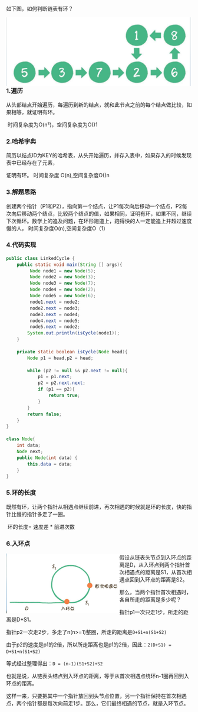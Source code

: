 如下图，如何判断链表有环？

<img src='../../pics/linked_cycle.png' width=500 align=left>

### 1.遍历

​	从头部结点开始遍历，每遍历到新的结点，就和此节点之前的每个结点做比较，如果相等，就证明有环。

​	时间复杂度为O(n²)，空间复杂度为O()1

### 2.哈希字典

​	简历以结点ID为KEY的哈希表，从头开始遍历，并存入表中，如果存入的时候发现表中已经存在了元素，

证明有环。
    时间复杂度 O(n),空间复杂度O()n

### 3.解题思路

​	创建两个指针（P1和P2），指向第一个结点，让P1每次向后移动一个结点，P2每次向后移动两个结点，比较两个结点的值，如果相同，证明有环，如果不同，继续下次循环。
​	数学上的追及问题，在环形跑道上，跑得快的人一定能追上并超过速度慢的人，
​	时间复杂度O(n),空间复杂度O（1）

### 4.代码实现

```java
public class LinkedCycle {
    public static void main(String [] args){
         Node node1 = new Node(5);
         Node node2 = new Node(3);
         Node node3 = new Node(7);
         Node node4 = new Node(2);
         Node node5 = new Node(6);
         node1.next = node2;
         node2.next = node3;
         node3.next = node4;
         node4.next = node5;
         node5.next = node2;
        System.out.println(isCycle(node1));
    }

    private static boolean isCycle(Node head){
        Node p1 = head,p2 = head;

        while (p2 != null && p2.next != null){
            p1 = p1.next;
            p2 = p2.next.next;
            if (p1 == p2){
                return true;
            }
        }
        return false;
    }
}

class Node{
    int data;
    Node next;
    public Node(int data) {
        this.data = data;
    }
}
```



### 5.环的长度

​	既然有环，让两个指针从相遇点继续前进，再次相遇的时候就是环的长度，快的指针比慢的指针多走了一圈。

​	环的长度= 速度差 * 前进次数



### 6.入环点

<img src="../../pics/linked_circle_entrance.png" style="zoom:30%;" align="left"/>

假设从链表头节点到入环点的距离是D，从入环点到两个指针首次相遇点的距离是S1，从首次相遇点回到入环点的距离是S2。

那么，当两个指针首次相遇时，各自所走的距离是多少呢？

指针p1一次只走1步，所走的距离是D+S1。

指针p2一次走2步，多走了n(n>=1)整圈，所走的距离是`D+S1+n(S1+S2)`

由于p2的速度是p1的2倍，所以所走距离也是p1的2倍，因此：`2(D+S1) = D+S1+n(S1+S2)`

等式经过整理得出：`D = (n-1)(S1+S2)+S2`

也就是说，从链表头结点到入环点的距离，等于从首次相遇点绕环n-1圈再回到入环点的距离。

这样一来，只要把其中一个指针放回到头节点位置，另一个指针保持在首次相遇点，两个指针都是每次向前走1步。那么，它们最终相遇的节点，就是入环节点。
